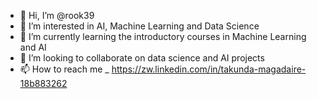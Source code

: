 - 👋 Hi, I’m @rook39
- 👀 I’m interested in AI, Machine Learning and Data Science
- 🌱 I’m currently learning the introductory courses in Machine Learning and AI
- 💞️ I’m looking to collaborate on data science and AI projects
- 📫 How to reach me _ https://zw.linkedin.com/in/takunda-magadaire-18b883262

<!---
rook39/rook39 is a ✨ special ✨ repository because its `README.md` (this file) appears on your GitHub profile.
You can click the Preview link to take a look at your changes.
--->
